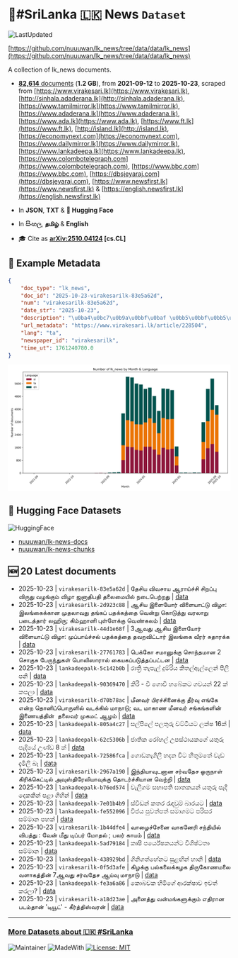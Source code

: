 # 📄#SriLanka 🇱🇰 News `Dataset`

![LastUpdated](https://img.shields.io/badge/last_updated-2025--10--24_00:23:03-green)

[https://github.com/nuuuwan/lk_news/tree/data/data/lk_news](https://github.com/nuuuwan/lk_news/tree/data/data/lk_news)

A collection of lk_news documents.

- [**82,614** documents](https://github.com/nuuuwan/lk_news/tree/data/data/lk_news) (**1.2 GB**), from **2021-09-12** to **2025-10-23**, scraped from [https://www.virakesari.lk](https://www.virakesari.lk), [http://sinhala.adaderana.lk](http://sinhala.adaderana.lk), [https://www.tamilmirror.lk](https://www.tamilmirror.lk), [https://www.adaderana.lk](https://www.adaderana.lk), [https://www.ada.lk](https://www.ada.lk), [https://www.ft.lk](https://www.ft.lk), [http://island.lk](http://island.lk), [https://economynext.com](https://economynext.com), [https://www.dailymirror.lk](https://www.dailymirror.lk), [https://www.lankadeepa.lk](https://www.lankadeepa.lk), [https://www.colombotelegraph.com](https://www.colombotelegraph.com), [https://www.bbc.com](https://www.bbc.com), [https://dbsjeyaraj.com](https://dbsjeyaraj.com), [https://www.newsfirst.lk](https://www.newsfirst.lk) & [https://english.newsfirst.lk](https://english.newsfirst.lk)

- In **JSON**, **TXT** & **🤗 Hugging Face**

- In **සිංහල**, **தமிழ்** & **English**

- 🎓 Cite as **[arXiv:2510.04124](https://arxiv.org/abs/2510.04124) [cs.CL]**

## 📝 Example Metadata

```json
{
    "doc_type": "lk_news",
    "doc_id": "2025-10-23-virakesarilk-83e5a62d",
    "num": "virakesarilk-83e5a62d",
    "date_str": "2025-10-23",
    "description": "\u0ba4\u0bc7\u0b9a\u0bbf\u0baf \u0bb5\u0bbf\u0bb5\u0b9a\u0bbe\u0baf \u0b86\u0bb0\u0bbe\u0baf\u0bcd\u0b9a\u0bcd\u0b9a\u0bbf \u0b9a\u0bbf\u0bb1\u0baa\u0bcd\u0baa\u0bc1 \u0bb5\u0bbf\u0bb0\u0bc1\u0ba4\u0bc1 \u0bb5\u0bb4\u0b99\u0bcd\u0b95\u0bc1\u0bae\u0bcd \u0bb5\u0bbf\u0bb4\u0bbe \u0b9c\u0ba9\u0bbe\u0ba4\u0bbf\u0baa\u0ba4\u0bbf \u0ba4\u0bb2\u0bc8\u0bae\u0bc8\u0baf\u0bbf\u0bb2\u0bcd \u0ba8\u0b9f\u0bc8\u0baa\u0bc6\u0bb1\u0bcd\u0bb1\u0ba4\u0bc1",
    "url_metadata": "https://www.virakesari.lk/article/228504",
    "lang": "ta",
    "newspaper_id": "virakesarilk",
    "time_ut": 1761240780.0
}
```

![Chart](https://raw.githubusercontent.com/nuuuwan/lk_news/refs/heads/data/data/lk_news/docs_by_month_and_lang.png)

## 🤗 Hugging Face Datasets

![HuggingFace](https://img.shields.io/badge/-HuggingFace-FDEE21?style=for-the-badge&logo=HuggingFace)

- [nuuuwan/lk-news-docs](https://huggingface.co/datasets/nuuuwan/lk-news-docs)
- [nuuuwan/lk-news-chunks](https://huggingface.co/datasets/nuuuwan/lk-news-chunks)

## 🆕 20 Latest documents

- 2025-10-23 | `virakesarilk-83e5a62d` | தேசிய விவசாய ஆராய்ச்சி சிறப்பு விருது வழங்கும் விழா ஜனாதிபதி தலைமையில் நடைபெற்றது | [data](https://github.com/nuuuwan/lk_news/tree/data/data/lk_news/2020s/2025/2025-10-23-virakesarilk-83e5a62d)
- 2025-10-23 | `virakesarilk-2d923c88` | ஆசிய இளையோர் விளையாட்டு விழா: இலங்கைக்கான முதலாவது தங்கப் பதக்கத்தை வென்று கொடுத்து வரலாறு படைத்தார் லஹிரு; கிம்ஹானி புள்ளேக்கு வெண்கலம் | [data](https://github.com/nuuuwan/lk_news/tree/data/data/lk_news/2020s/2025/2025-10-23-virakesarilk-2d923c88)
- 2025-10-23 | `virakesarilk-44d1e68f` | 3ஆவது ஆசிய இளையோர் விளையாட்டு விழா: முப்பாய்ச்சல் பதக்கத்தை தவறவிட்டார் இலங்கை வீரர் சுதாரக்க | [data](https://github.com/nuuuwan/lk_news/tree/data/data/lk_news/2020s/2025/2025-10-23-virakesarilk-44d1e68f)
- 2025-10-23 | `virakesarilk-27761783` | பெக்கோ சமானுக்கு சொந்தமான 2 சொகுசு பேருந்துகள் பொலிஸாரால் கையகப்படுத்தப்பட்டன | [data](https://github.com/nuuuwan/lk_news/tree/data/data/lk_news/2020s/2025/2025-10-23-virakesarilk-27761783)
- 2025-10-23 | `lankadeepalk-5c142b0b` | රාත්‍රි තැපැල් දුම්රිය කිතල්ඇල්ලෙන් පීලි පනි | [data](https://github.com/nuuuwan/lk_news/tree/data/data/lk_news/2020s/2025/2025-10-23-lankadeepalk-5c142b0b)
- 2025-10-23 | `lankadeepalk-90369470` | කිරි - වී ගොවි හබේකට ගවයන් 22 ක් කපලා | [data](https://github.com/nuuuwan/lk_news/tree/data/data/lk_news/2020s/2025/2025-10-23-lankadeepalk-90369470)
- 2025-10-23 | `virakesarilk-d70b78ac` | மீனவர் பிரச்சினைக்கு தீர்வு எங்கே என்ற தொனிப்பொருளில் வடக்கில் மாநாடு; வட மாகாண மீனவர் சங்கங்களின் இணையத்தின்  தலைவர் முகமட் ஆழம் | [data](https://github.com/nuuuwan/lk_news/tree/data/data/lk_news/2020s/2025/2025-10-23-virakesarilk-d70b78ac)
- 2025-10-23 | `lankadeepalk-805a4c27` | සල්පිලේ පලතුරු වට්ටියට ලක්ෂ 16ක් | [data](https://github.com/nuuuwan/lk_news/tree/data/data/lk_news/2020s/2025/2025-10-23-lankadeepalk-805a4c27)
- 2025-10-23 | `lankadeepalk-62c5306b` | ජාතික රෝහල් උපස්ථායකගේ යතුරු පැදියේ උණ්ඩ 8 ක් | [data](https://github.com/nuuuwan/lk_news/tree/data/data/lk_news/2020s/2025/2025-10-23-lankadeepalk-62c5306b)
- 2025-10-23 | `lankadeepalk-72586fca` | ගොඩනැගිලි හදන විට හිතුමතේ වැඩ දැමිලි බෑ | [data](https://github.com/nuuuwan/lk_news/tree/data/data/lk_news/2020s/2025/2025-10-23-lankadeepalk-72586fca)
- 2025-10-23 | `virakesarilk-2967a190` | இந்தியாவுடனான சர்வதேச ஒருநாள் கிரிக்கெட்டில் அவுஸ்திரேலியாவுக்கு தொடர்ச்சியான வெற்றி | [data](https://github.com/nuuuwan/lk_news/tree/data/data/lk_news/2020s/2025/2025-10-23-virakesarilk-2967a190)
- 2025-10-23 | `lankadeepalk-b76ed574` | වැලිගම සභාපති ඝාතකයන් යතුරු පැදි දෙකකින් පළා ගිහින් | [data](https://github.com/nuuuwan/lk_news/tree/data/data/lk_news/2020s/2025/2025-10-23-lankadeepalk-b76ed574)
- 2025-10-23 | `lankadeepalk-7e01b4b9` | ස්වීඩන් කතර රැඳවුම් බාරයට | [data](https://github.com/nuuuwan/lk_news/tree/data/data/lk_news/2020s/2025/2025-10-23-lankadeepalk-7e01b4b9)
- 2025-10-23 | `lankadeepalk-fe552096` | විජය පුවත්පත් සමාගමට පරිසර සම්මාන පහක් | [data](https://github.com/nuuuwan/lk_news/tree/data/data/lk_news/2020s/2025/2025-10-23-lankadeepalk-fe552096)
- 2025-10-23 | `virakesarilk-1b44dfe4` | வாழைச்சேனை வாகனேரி சந்தியில் விபத்து : வேன் மீது டிப்பர் மோதல் ; பலர் காயம் | [data](https://github.com/nuuuwan/lk_news/tree/data/data/lk_news/2020s/2025/2025-10-23-virakesarilk-1b44dfe4)
- 2025-10-23 | `lankadeepalk-5ad79184` | කෘෂි පර්යේෂකයන්ට විශිෂ්ටතා සම්මාන | [data](https://github.com/nuuuwan/lk_news/tree/data/data/lk_news/2020s/2025/2025-10-23-lankadeepalk-5ad79184)
- 2025-10-23 | `lankadeepalk-438929bd` | ගිනිගත්හේනට සුළඟින් හානි | [data](https://github.com/nuuuwan/lk_news/tree/data/data/lk_news/2020s/2025/2025-10-23-lankadeepalk-438929bd)
- 2025-10-23 | `virakesarilk-0f5d3afe` | கிழக்கு பல்கலைக்கழக திருகோணமலை வளாகத்தின் 7ஆவது சர்வதேச ஆய்வு மாநாடு | [data](https://github.com/nuuuwan/lk_news/tree/data/data/lk_news/2020s/2025/2025-10-23-virakesarilk-0f5d3afe)
- 2025-10-23 | `lankadeepalk-fe3a6a86` | කොබවක හිමිගේ ආරක්ෂාව ඉවත් කරලා? | [data](https://github.com/nuuuwan/lk_news/tree/data/data/lk_news/2020s/2025/2025-10-23-lankadeepalk-fe3a6a86)
- 2025-10-23 | `virakesarilk-a18d23ae` | அனைத்து வன்மங்களுக்கும் எதிரான படம்தான் 'டியூட்' - கீர்த்திஸ்வரன் | [data](https://github.com/nuuuwan/lk_news/tree/data/data/lk_news/2020s/2025/2025-10-23-virakesarilk-a18d23ae)

---

### [More Datasets about 🇱🇰 #SriLanka](https://github.com/nuuuwan/lk_datasets)

![Maintainer](https://img.shields.io/badge/maintainer-nuuuwan-red)
![MadeWith](https://img.shields.io/badge/made_with-python-blue)
[![License: MIT](https://img.shields.io/badge/License-MIT-yellow.svg)](https://opensource.org/licenses/MIT)
